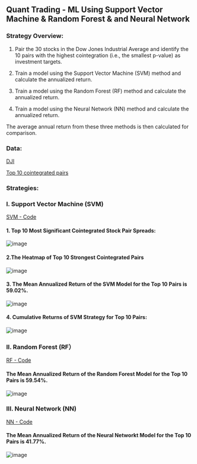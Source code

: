 ## **Quant Trading - ML Using Support Vector Machine & Random Forest & and Neural Network**

### **Strategy Overview:**

1. Pair the 30 stocks in the Dow Jones Industrial Average and identify the 10 pairs with the highest cointegration (i.e., the smallest p-value) as investment targets.

2. Train a model using the Support Vector Machine (SVM) method and calculate the annualized return.

3. Train a model using the Random Forest (RF) method and calculate the annualized return.

4. Train a model using the Neural Network (NN) method and calculate the annualized return.

The average annual return from these three methods is then calculated for comparison.


### **Data:**
[DJI](https://github.com/Kevin20250000000/Quant-Trading-ML-Using-Support-Vector-Machine-Random-Forest-Neural-Network/blob/main/dji_stocks.csv)

[Top 10 cointegrated pairs](https://github.com/Kevin20250000000/Quant-Trading-ML-Using-Support-Vector-Machine-Random-Forest-Neural-Network/blob/main/top10_cointegrated_pairs.csv)


### **Strategies:**

### **I. Support Vector Machine (SVM)**
[SVM - Code](SVM)


#### **1. Top 10 Most Significant Cointegrated Stock Pair Spreads:**


![image](https://github.com/user-attachments/assets/ff6664c2-3dd4-4151-aaf0-b1b9d7534b52)


#### **2.The Heatmap of Top 10 Strongest Cointegrated Pairs**
![image](https://github.com/user-attachments/assets/ba776324-9c3c-4d31-87cb-945642ffccb0)



#### **3. The Mean Annualized Return of the SVM Model for the Top 10 Pairs is 59.02%.**


![image](https://github.com/user-attachments/assets/fd19b143-856f-4750-9e88-ef0673510f51)



#### **4. Cumulative Returns of SVM Strategy for Top 10 Pairs:**


![image](https://github.com/user-attachments/assets/1248e099-5dd7-43eb-bf61-184670116a75)



### **II. Random Forest (RF）**
[RF - Code](RF)

#### **The Mean Annualized Return of the Random Forest Model for the Top 10 Pairs is 59.54%.**


![image](https://github.com/user-attachments/assets/dbc12406-ed98-4acd-952b-9f9775165126)



### **III. Neural Network (NN)**
[NN - Code](NN)

#### **The Mean Annualized Return of the Neural Networkt Model for the Top 10 Pairs is 41.77%.**


![image](https://github.com/user-attachments/assets/ece90a88-798f-4aa9-9fb7-ec8e2dc683ab)









